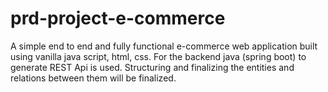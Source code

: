 # prd-project-e-commerce
A simple end to end and fully functional e-commerce web application built using vanilla java script, html, css. For the backend java (spring boot) to generate REST Api is used.
Structuring and finalizing the entities and relations between them will be finalized.
